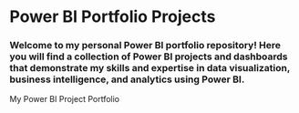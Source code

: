 # Power BI Portfolio Projects
### Welcome to my personal Power BI portfolio repository! Here you will find a collection of Power BI projects and dashboards that demonstrate my skills and expertise in data visualization, business intelligence, and analytics using Power BI.
My Power BI Project Portfolio
